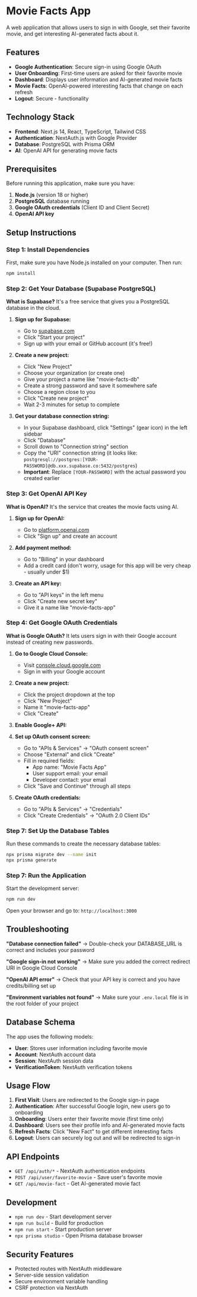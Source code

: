 # Movie Facts App

A web application that allows users to sign in with Google, set their favorite movie, and get interesting AI-generated facts about it.

## Features

- **Google Authentication**: Secure sign-in using Google OAuth
- **User Onboarding**: First-time users are asked for their favorite movie
- **Dashboard**: Displays user information and AI-generated movie facts
- **Movie Facts**: OpenAI-powered interesting facts that change on each refresh
- **Logout**: Secure - functionality

## Technology Stack

- **Frontend**: Next.js 14, React, TypeScript, Tailwind CSS
- **Authentication**: NextAuth.js with Google Provider
- **Database**: PostgreSQL with Prisma ORM
- **AI**: OpenAI API for generating movie facts

## Prerequisites

Before running this application, make sure you have:

1. **Node.js** (version 18 or higher)
2. **PostgreSQL** database running
3. **Google OAuth credentials** (Client ID and Client Secret)
4. **OpenAI API key**

## Setup Instructions

### Step 1: Install Dependencies

First, make sure you have Node.js installed on your computer. Then run:

```bash
npm install
```

### Step 2: Get Your Database (Supabase PostgreSQL)

**What is Supabase?** It's a free service that gives you a PostgreSQL database in the cloud.

1. **Sign up for Supabase:**

   - Go to [supabase.com](https://supabase.com/)
   - Click "Start your project"
   - Sign up with your email or GitHub account (it's free!)

2. **Create a new project:**

   - Click "New Project"
   - Choose your organization (or create one)
   - Give your project a name like "movie-facts-db"
   - Create a strong password and save it somewhere safe
   - Choose a region close to you
   - Click "Create new project"
   - Wait 2-3 minutes for setup to complete

3. **Get your database connection string:**
   - In your Supabase dashboard, click "Settings" (gear icon) in the left sidebar
   - Click "Database"
   - Scroll down to "Connection string" section
   - Copy the "URI" connection string (it looks like: `postgresql://postgres:[YOUR-PASSWORD]@db.xxx.supabase.co:5432/postgres`)
   - **Important**: Replace `[YOUR-PASSWORD]` with the actual password you created earlier

### Step 3: Get OpenAI API Key

**What is OpenAI?** It's the service that creates the movie facts using AI.

1. **Sign up for OpenAI:**

   - Go to [platform.openai.com](https://platform.openai.com/)
   - Click "Sign up" and create an account

2. **Add payment method:**

   - Go to "Billing" in your dashboard
   - Add a credit card (don't worry, usage for this app will be very cheap - usually under $1)

3. **Create an API key:**
   - Go to "API keys" in the left menu
   - Click "Create new secret key"
   - Give it a name like "movie-facts-app"

### Step 4: Get Google OAuth Credentials

**What is Google OAuth?** It lets users sign in with their Google account instead of creating new passwords.

1. **Go to Google Cloud Console:**

   - Visit [console.cloud.google.com](https://console.cloud.google.com/)
   - Sign in with your Google account

2. **Create a new project:**

   - Click the project dropdown at the top
   - Click "New Project"
   - Name it "movie-facts-app"
   - Click "Create"

3. **Enable Google+ API:**
4. **Set up OAuth consent screen:**

   - Go to "APIs & Services" → "OAuth consent screen"
   - Choose "External" and click "Create"
   - Fill in required fields:
     - App name: "Movie Facts App"
     - User support email: your email
     - Developer contact: your email
   - Click "Save and Continue" through all steps

5. **Create OAuth credentials:**
   - Go to "APIs & Services" → "Credentials"
   - Click "Create Credentials" → "OAuth 2.0 Client IDs"

### Step 7: Set Up the Database Tables

Run these commands to create the necessary database tables:

```bash
npx prisma migrate dev --name init
npx prisma generate
```

### Step 7: Run the Application

Start the development server:

```bash
npm run dev
```

Open your browser and go to: `http://localhost:3000`

## Troubleshooting

**"Database connection failed"** → Double-check your DATABASE_URL is correct and includes your password

**"Google sign-in not working"** → Make sure you added the correct redirect URI in Google Cloud Console

**"OpenAI API error"** → Check that your API key is correct and you have credits/billing set up

**"Environment variables not found"** → Make sure your `.env.local` file is in the root folder of your project

## Database Schema

The app uses the following models:

- **User**: Stores user information including favorite movie
- **Account**: NextAuth account data
- **Session**: NextAuth session data
- **VerificationToken**: NextAuth verification tokens

## Usage Flow

1. **First Visit**: Users are redirected to the Google sign-in page
2. **Authentication**: After successful Google login, new users go to onboarding
3. **Onboarding**: Users enter their favorite movie (first time only)
4. **Dashboard**: Users see their profile info and AI-generated movie facts
5. **Refresh Facts**: Click "New Fact" to get different interesting facts
6. **Logout**: Users can securely log out and will be redirected to sign-in

## API Endpoints

- `GET /api/auth/*` - NextAuth authentication endpoints
- `POST /api/user/favorite-movie` - Save user's favorite movie
- `GET /api/movie-fact` - Get AI-generated movie fact

## Development

- `npm run dev` - Start development server
- `npm run build` - Build for production
- `npm run start` - Start production server
- `npx prisma studio` - Open Prisma database browser

## Security Features

- Protected routes with NextAuth middleware
- Server-side session validation
- Secure environment variable handling
- CSRF protection via NextAuth
